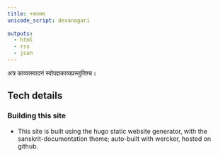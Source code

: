 ```yaml
---
title: +काव्यम्  
unicode_script: devanagari  
  
outputs:
  - html
  - rss
  - json
---
```

अत्र काव्यास्वादनं स्वोपज्ञकाव्यप्रस्तुतिश्च।

## Tech details
### Building this site
- This site is built using the hugo static website generator, with the sanskrit-documentation theme; auto-built with wercker, hosted on github.
